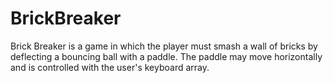 # BrickBreaker
Brick Breaker is a game in which the player must smash a wall of bricks by deflecting a bouncing ball with a paddle. The paddle may move horizontally and is controlled with the user's keyboard array.
